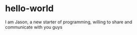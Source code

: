 # hello-world
I am Jason, a new starter of programming, willing to share and communicate with you guys
